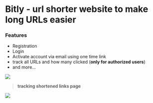 
# Bitly - url shorter website to make long URLs easier
### Features
 - Registration
 - Login
 - Activate account via email using one time link
 - track all URLs and how many clicked (**only for authorized users**)
 - and more...

 
![](https://telegra.ph/file/0169bfa3298f5e85a1a19.png)

> **tracking shortened links page**

![](https://telegra.ph/file/1bfff2c47ccbfba7ffd5b.png)
